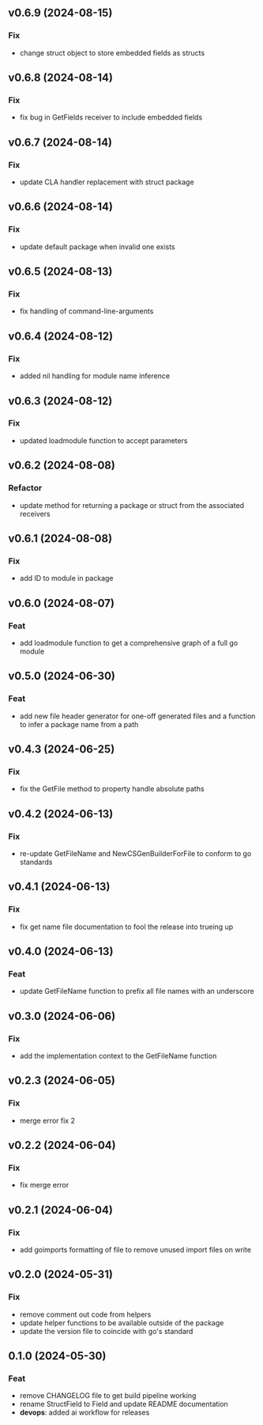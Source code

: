 ## v0.6.9 (2024-08-15)

### Fix

- change struct object to store embedded fields as structs

## v0.6.8 (2024-08-14)

### Fix

- fix bug in GetFields receiver to include embedded fields

## v0.6.7 (2024-08-14)

### Fix

- update CLA handler replacement with struct package

## v0.6.6 (2024-08-14)

### Fix

- update default package when invalid one exists

## v0.6.5 (2024-08-13)

### Fix

- fix handling of command-line-arguments

## v0.6.4 (2024-08-12)

### Fix

- added nil handling for module name inference

## v0.6.3 (2024-08-12)

### Fix

- updated loadmodule function to accept parameters

## v0.6.2 (2024-08-08)

### Refactor

- update method for returning a package or struct from the associated receivers

## v0.6.1 (2024-08-08)

### Fix

- add ID to module in package

## v0.6.0 (2024-08-07)

### Feat

- add loadmodule function to get a comprehensive graph of a full go module

## v0.5.0 (2024-06-30)

### Feat

- add new file header generator for one-off generated files and a function to infer a package name from a path

## v0.4.3 (2024-06-25)

### Fix

- fix the GetFile method to property handle absolute paths

## v0.4.2 (2024-06-13)

### Fix

- re-update GetFileName and NewCSGenBuilderForFile to conform to go standards

## v0.4.1 (2024-06-13)

### Fix

- fix get name file documentation to fool the release into trueing up

## v0.4.0 (2024-06-13)

### Feat

- update GetFileName function to prefix all file names with an underscore

## v0.3.0 (2024-06-06)

### Fix

- add the implementation context to the GetFileName function

## v0.2.3 (2024-06-05)

### Fix

- merge error fix 2

## v0.2.2 (2024-06-04)

### Fix

- fix merge error

## v0.2.1 (2024-06-04)

### Fix

- add goimports formatting of file to remove unused import files on write

## v0.2.0 (2024-05-31)

### Fix

- remove comment out code from helpers
- update helper functions to be available outside of the package
- update the version file to coincide with go's standard

## 0.1.0 (2024-05-30)

### Feat

- remove CHANGELOG file to get build pipeline working
- rename StructField to Field and update README documentation
- **devops**: added ai workflow for releases
